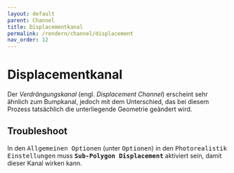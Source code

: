 ```yaml
---
layout: default
parent: Channel
title: Displacementkanal
permalink: /rendern/channel/displacement
nav_order: 12
---
```

# Displacementkanal

Der _Verdrängungskanal_ (engl. _Displacement Channel_) erscheint sehr ähnlich zum Bumpkanal, jedoch mit dem Unterschied, das bei diesem Prozess tatsächlich die unterliegende Geometrie geändert wird.

## Troubleshoot
In den <samp>Allgemeinen Optionen</samp> (unter <samp>Optionen</samp>) in den <samp>Photorealistik Einstellungen</samp> muss <samp>**Sub-Polygon Displacement**</samp> aktiviert sein, damit dieser Kanal wirken kann.
